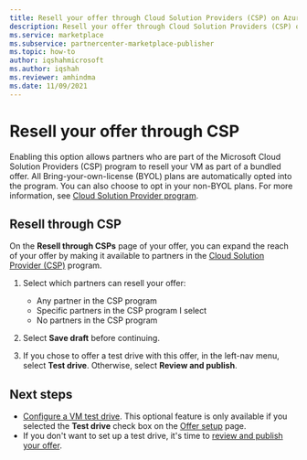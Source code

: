 ```yaml
---
title: Resell your offer through Cloud Solution Providers (CSP) on Azure Marketplace
description: Resell your offer through Cloud Solution Providers (CSP) on Azure Marketplace.
ms.service: marketplace 
ms.subservice: partnercenter-marketplace-publisher
ms.topic: how-to
author: iqshahmicrosoft
ms.author: iqshah
ms.reviewer: amhindma
ms.date: 11/09/2021
---
```


# Resell your offer through CSP

Enabling this option allows partners who are part of the Microsoft Cloud Solution Providers (CSP) program to resell your VM as part of a bundled offer. All Bring-your-own-license (BYOL) plans are automatically opted into the program. You can also choose to opt in your non-BYOL plans. For more information, see [Cloud Solution Provider program](cloud-solution-providers.md).

## Resell through CSP

On the **Resell through CSPs** page of your offer, you can expand the reach of your offer by making it available to partners in the [Cloud Solution Provider (CSP)](https://azure.microsoft.com/offers/ms-azr-0145p/) program.

1. Select which partners can resell your offer:

    - Any partner in the CSP program
    - Specific partners in the CSP program I select
    - No partners in the CSP program

1. Select **Save draft** before continuing.
1. If you chose to offer a test drive with this offer, in the left-nav menu, select **Test drive**. Otherwise, select **Review and publish**.

## Next steps

- [Configure a VM test drive](azure-vm-test-drive.md). This optional feature is only available if you selected the **Test drive** check box on the [Offer setup](azure-vm-offer-setup.md#test-drive-optional) page.
- If you don't want to set up a test drive, it's time to [review and publish your offer](review-publish-offer.md).
